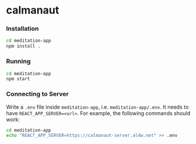 # calmanaut

### Installation
```bash
cd meditation-app
npm install .
```

### Running
```bash
cd meditation-app
npm start
```

### Connecting to Server
Write a `.env` file inside `meditation-app`, i.e. `meditation-app/.env`. It needs to have `REACT_APP_SERVER=<url>`. For example, the following commands should work:
```bash
cd meditation-app
echo "REACT_APP_SERVER=https://calmanaut-server.aldw.net" >> .env
```
